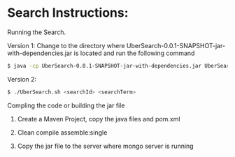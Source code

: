 # Search Instructions:

Running the Search.

Version 1:
Change to the directory where UberSearch-0.0.1-SNAPSHOT-jar-with-dependencies.jar is located and run the following command
```sh
$ java -cp UberSearch-0.0.1-SNAPSHOT-jar-with-dependencies.jar UberSearch <search term> <thread count> <number of documents>
```
Version 2:
```sh
$ ./UberSearch.sh <searchId> <searchTerm> 
```

Compling the code or building the jar file

1. Create a Maven Project, copy the java files and pom.xml

2. Clean compile assemble:single

3. Copy the jar file to the server where mongo server is running